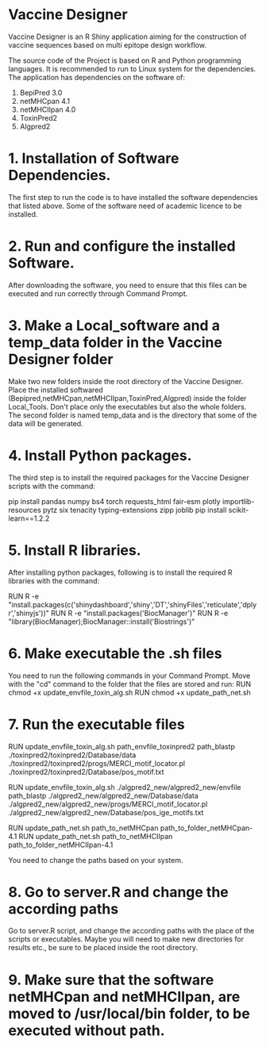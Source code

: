 # Vaccine Designer
Vaccine Designer is an R Shiny application aiming for the construction of vaccine sequences  based on multi epitope design workflow.

The source code of the Project is based on R and Python programming languages. It is recommended to run to Linux system for the dependencies. 
The application has dependencies on the software of:
1) BepiPred 3.0
2) netMHCpan 4.1
3) netMHCIIpan 4.0
4) ToxinPred2
5) Algpred2

# 1. Installation of Software Dependencies.
The first step to run the code is to have installed the software dependencies that listed above. Some of the software need of academic licence to be installed.

# 2. Run and configure the installed Software.
After downloading the software, you need to ensure that this files can be executed and run correctly through Command Prompt.

# 3. Make a Local_software and a temp_data folder in the Vaccine Designer folder
Make two new folders inside the root directory of the Vaccine Designer. Place the installed softwared (Bepipred,netMHCpan,netMHCIIpan,ToxinPred,Algpred) inside the folder Local_Tools. Don't place only the executables but also the whole folders. 
The second folder is named temp_data and is the directory that some of the data will be generated.

# 4. Install Python packages.
The third step is to install the required packages for the Vaccine Designer scripts with the command:

pip install pandas numpy bs4 torch requests_html fair-esm plotly importlib-resources pytz six tenacity typing-extensions zipp joblib 
pip install scikit-learn==1.2.2

# 5. Install R libraries.
After installing python packages, following is to install the required R libraries with the command:

RUN R -e "install.packages(c('shinydashboard','shiny','DT','shinyFiles','reticulate','dplyr','shinyjs'))"
RUN R -e "install.packages('BiocManager')"
RUN R -e "library(BiocManager);BiocManager::install('Biostrings')"

# 6. Make executable the .sh files
You need to run the following commands in your Command Prompt. Move with the "cd" command to the folder that the files are stored and run:
RUN chmod +x update_envfile_toxin_alg.sh
RUN chmod +x update_path_net.sh

# 7. Run the executable files

RUN update_envfile_toxin_alg.sh path_envfile_toxinpred2 path_blastp ./toxinpred2/toxinpred2/Database/data ./toxinpred2/toxinpred2/progs/MERCI_motif_locator.pl ./toxinpred2/toxinpred2/Database/pos_motif.txt

RUN update_envfile_toxin_alg.sh ./algpred2_new/algpred2_new/envfile path_blastp ./algpred2_new/algpred2_new/Database/data ./algpred2_new/algpred2_new/progs/MERCI_motif_locator.pl ./algpred2_new/algpred2_new/Database/pos_ige_motifs.txt

RUN update_path_net.sh path_to_netMHCpan path_to_folder_netMHCpan-4.1
RUN update_path_net.sh path_to_netMHCIIpan path_to_folder_netMHCIIpan-4.1

You need to change the paths based on your system.

# 8. Go to server.R and change the according paths
Go to server.R script, and change the according paths with the place of the scripts or executables. Maybe you will need to make new directories for results etc., be sure to be placed inside the root directory.

# 9. Make sure that the software netMHCpan and netMHCIIpan, are moved to /usr/local/bin folder, to be executed without path.




